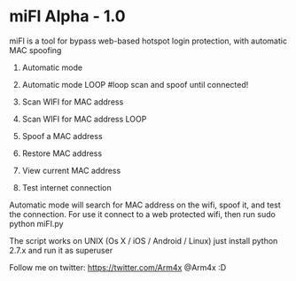 miFI Alpha - 1.0 
====

miFI is a tool for bypass web-based hotspot login protection, with automatic MAC spoofing

1) Automatic mode

2) Automatic mode LOOP #loop scan and spoof until connected!

3) Scan WIFI for MAC address

4) Scan WIFI for MAC address LOOP

5) Spoof a MAC address

6) Restore MAC address

7) View current MAC address

8) Test internet connection

Automatic mode will search for MAC address on the wifi, spoof it, and test the connection.
For use it connect to a web protected wifi, then run sudo python miFI.py

The script works on UNIX (Os X / iOS / Android / Linux) just install python 2.7.x and run it as superuser 

Follow me on twitter: https://twitter.com/Arm4x @Arm4x :D
